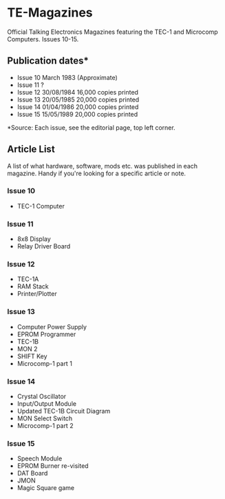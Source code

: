 # TE-Magazines
Official Talking Electronics Magazines featuring the TEC-1 and Microcomp Computers. Issues 10-15.


## Publication dates*
- Issue 10  March 1983 (Approximate)
- Issue 11  ?
- Issue 12  30/08/1984  16,000 copies printed
- Issue 13  20/05/1985  20,000 copies printed
- Issue 14  01/04/1986  20,000 copies printed
- Issue 15  15/05/1989  20,000 copies printed

*Source: Each issue, see the editorial page, top left corner.


## Article List

A list of what hardware, software, mods etc. was published in each magazine. Handy if you're looking for a specific article or note.

### Issue 10
- TEC-1 Computer

### Issue 11
- 8x8 Display
- Relay Driver Board

### Issue 12
- TEC-1A
- RAM Stack
- Printer/Plotter

### Issue 13
- Computer Power Supply
- EPROM Programmer
- TEC-1B
- MON 2
- SHIFT Key
- Microcomp-1 part 1

### Issue 14
- Crystal Oscillator
- Input/Output Module
- Updated TEC-1B Circuit Diagram
- MON Select Switch
- Microcomp-1 part 2

### Issue 15
- Speech Module
- EPROM Burner re-visited
- DAT Board
- JMON
- Magic Square game
